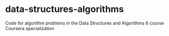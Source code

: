 # data-structures-algorithms
Code for algorithm problems in the Data Structures and Algorithms 6 course Coursera specialization
